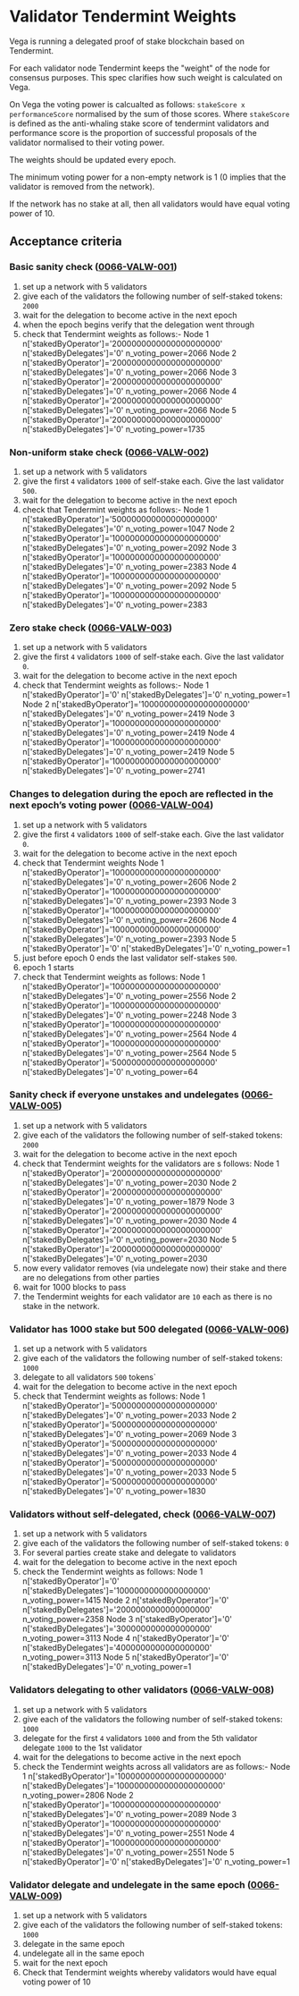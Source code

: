 # Validator Tendermint Weights

Vega is running a delegated proof of stake blockchain based on Tendermint. 

For each validator node Tendermint keeps the "weight" of the node for consensus purposes. This spec clarifies how such weight is calculated on Vega. 

On Vega the voting power is calcualted as follows: `stakeScore x performanceScore` normalised by the sum of those scores. Where `stakeScore` is defined as the anti-whaling stake score of tendermint validators and performance score is the proportion of successful proposals of the validator normalised to their voting power. 

The weights should be updated every epoch.

The minimum voting power for a non-empty network is 1 (0 implies that the validator is removed from the network).

If the network has no stake at all, then all validators would have equal voting power of 10. 
## Acceptance criteria 

### Basic sanity check (<a name="0066-VALW-001" href="#0066-VALW-001">0066-VALW-001</a>)
1. set up a network with 5 validators 
2. give each of the validators the following number of self-staked tokens: `2000`
3. wait for the delegation to become active in the next epoch
4. when the epoch begins verify that the delegation went through
5. check that Tendermint weights as follows:-
Node 1 n['stakedByOperator']='2000000000000000000000' n['stakedByDelegates']='0' n_voting_power=2066
Node 2 n['stakedByOperator']='2000000000000000000000' n['stakedByDelegates']='0' n_voting_power=2066
Node 3 n['stakedByOperator']='2000000000000000000000' n['stakedByDelegates']='0' n_voting_power=2066
Node 4 n['stakedByOperator']='2000000000000000000000' n['stakedByDelegates']='0' n_voting_power=2066
Node 5 n['stakedByOperator']='2000000000000000000000' n['stakedByDelegates']='0' n_voting_power=1735

### Non-uniform stake check (<a name="0066-VALW-002" href="#0066-VALW-002">0066-VALW-002</a>)
1. set up a network with 5 validators
2. give the first `4` validators `1000` of self-stake each. Give the last validator `500`. 
3. wait for the delegation to become active in the next epoch
4. check that Tendermint weights as follows:-
Node 1 n['stakedByOperator']='500000000000000000000' n['stakedByDelegates']='0' n_voting_power=1047
Node 2 n['stakedByOperator']='1000000000000000000000' n['stakedByDelegates']='0' n_voting_power=2092
Node 3 n['stakedByOperator']='1000000000000000000000' n['stakedByDelegates']='0' n_voting_power=2383
Node 4 n['stakedByOperator']='1000000000000000000000' n['stakedByDelegates']='0' n_voting_power=2092
Node 5 n['stakedByOperator']='1000000000000000000000' n['stakedByDelegates']='0' n_voting_power=2383

### Zero stake check  (<a name="0066-VALW-003" href="#0066-VALW-003">0066-VALW-003</a>)
1. set up a network with 5 validators
2. give the first `4` validators `1000` of self-stake each. Give the last validator `0`. 
3. wait for the delegation to become active in the next epoch
4. check that Tendermint weights as follows:-
Node 1 n['stakedByOperator']='0' n['stakedByDelegates']='0' n_voting_power=1
Node 2 n['stakedByOperator']='1000000000000000000000' n['stakedByDelegates']='0' n_voting_power=2419
Node 3 n['stakedByOperator']='1000000000000000000000' n['stakedByDelegates']='0' n_voting_power=2419
Node 4 n['stakedByOperator']='1000000000000000000000' n['stakedByDelegates']='0' n_voting_power=2419
Node 5 n['stakedByOperator']='1000000000000000000000' n['stakedByDelegates']='0' n_voting_power=2741

### Changes to delegation during the epoch are reflected in the next epoch’s voting power (<a name="0066-VALW-004" href="#0066-VALW-004">0066-VALW-004</a>)
1. set up a network with 5 validators
2. give the first `4` validators `1000` of self-stake each. Give the last validator `0`. 
3. wait for the delegation to become active in the next epoch
4. check that Tendermint weights
Node 1 n['stakedByOperator']='1000000000000000000000' n['stakedByDelegates']='0' n_voting_power=2606
Node 2 n['stakedByOperator']='1000000000000000000000' n['stakedByDelegates']='0' n_voting_power=2393
Node 3 n['stakedByOperator']='1000000000000000000000' n['stakedByDelegates']='0' n_voting_power=2606
Node 4 n['stakedByOperator']='1000000000000000000000' n['stakedByDelegates']='0' n_voting_power=2393
Node 5 n['stakedByOperator']='0' n['stakedByDelegates']='0' n_voting_power=1
6. just before epoch 0 ends the last validator self-stakes `500`. 
7. epoch 1 starts 
5. check that Tendermint weights as follows:
Node 1 n['stakedByOperator']='1000000000000000000000' n['stakedByDelegates']='0' n_voting_power=2556
Node 2 n['stakedByOperator']='1000000000000000000000' n['stakedByDelegates']='0' n_voting_power=2248
Node 3 n['stakedByOperator']='1000000000000000000000' n['stakedByDelegates']='0' n_voting_power=2564
Node 4 n['stakedByOperator']='1000000000000000000000' n['stakedByDelegates']='0' n_voting_power=2564
Node 5 n['stakedByOperator']='500000000000000000000' n['stakedByDelegates']='0' n_voting_power=64

### Sanity check if everyone unstakes and undelegates (<a name="0066-VALW-005" href="#0066-VALW-005">0066-VALW-005</a>)
1. set up a network with 5 validators
2. give each of the validators the following number of self-staked tokens: `2000`
3. wait for the delegation to become active in the next epoch
4. check that Tendermint weights for the validators are s follows:
Node 1 n['stakedByOperator']='2000000000000000000000' n['stakedByDelegates']='0' n_voting_power=2030
Node 2 n['stakedByOperator']='2000000000000000000000' n['stakedByDelegates']='0' n_voting_power=1879
Node 3 n['stakedByOperator']='2000000000000000000000' n['stakedByDelegates']='0' n_voting_power=2030
Node 4 n['stakedByOperator']='2000000000000000000000' n['stakedByDelegates']='0' n_voting_power=2030
Node 5 n['stakedByOperator']='2000000000000000000000' n['stakedByDelegates']='0' n_voting_power=2030
5. now every validator removes (via undelegate now) their stake and there are no delegations from other parties
6. wait for 1000 blocks to pass
7. the Tendermint weights for each validator are `10` each as there is no stake in the network. 


### Validator has 1000 stake but 500 delegated (<a name="0066-VALW-006" href="#0066-VALW-006">0066-VALW-006</a>)
1. set up a network with 5 validators
2. give each of the validators the following number of self-staked tokens: `1000`
3. delegate to all validators `500` tokens`
4. wait for the delegation to become active in the next epoch
5. check that Tendermint weights as follows:
Node 1 n['stakedByOperator']='500000000000000000000' n['stakedByDelegates']='0' n_voting_power=2033
Node 2 n['stakedByOperator']='500000000000000000000' n['stakedByDelegates']='0' n_voting_power=2069
Node 3 n['stakedByOperator']='500000000000000000000' n['stakedByDelegates']='0' n_voting_power=2033
Node 4 n['stakedByOperator']='500000000000000000000' n['stakedByDelegates']='0' n_voting_power=2033
Node 5 n['stakedByOperator']='500000000000000000000' n['stakedByDelegates']='0' n_voting_power=1830

### Validators without self-delegated, check  (<a name="0066-VALW-007" href="#0066-VALW-007">0066-VALW-007</a>)
1. set up a network with 5 validators
2. give each of the validators the following number of self-staked tokens: `0`
3. For several parties create stake and delegate to validators
4. wait for the delegation to become active in the next epoch
5. check the Tendermint weights as follows:
Node 1 n['stakedByOperator']='0' n['stakedByDelegates']='1000000000000000000' n_voting_power=1415
Node 2 n['stakedByOperator']='0' n['stakedByDelegates']='2000000000000000000' n_voting_power=2358
Node 3 n['stakedByOperator']='0' n['stakedByDelegates']='3000000000000000000' n_voting_power=3113
Node 4 n['stakedByOperator']='0' n['stakedByDelegates']='4000000000000000000' n_voting_power=3113
Node 5 n['stakedByOperator']='0' n['stakedByDelegates']='0' n_voting_power=1

### Validators delegating to other validators (<a name="0066-VALW-008" href="#0066-VALW-008">0066-VALW-008</a>)
1. set up a network with 5 validators
2. give each of the validators the following number of self-staked tokens: `1000`
3. delegate for the first `4` validators `1000` and from the 5th validator delegate `1000` to the 1st validator
4. wait for the delegations to become active in the next epoch
5. check the Tendermint weights across all validators are as follows:-
Node 1 n['stakedByOperator']='1000000000000000000000' n['stakedByDelegates']='1000000000000000000000' n_voting_power=2806
Node 2 n['stakedByOperator']='1000000000000000000000' n['stakedByDelegates']='0' n_voting_power=2089
Node 3 n['stakedByOperator']='1000000000000000000000' n['stakedByDelegates']='0' n_voting_power=2551
Node 4 n['stakedByOperator']='1000000000000000000000' n['stakedByDelegates']='0' n_voting_power=2551
Node 5 n['stakedByOperator']='0' n['stakedByDelegates']='0' n_voting_power=1


### Validator delegate and undelegate in the same epoch (<a name="0066-VALW-009" href="#0066-VALW-009">0066-VALW-009</a>)
1. set up a network with 5 validators
2. give each of the validators the following number of self-staked tokens: `1000`
3. delegate in the same epoch
4. undelegate all in the same epoch
6. wait for the next epoch
7. Check that Tendermint weights whereby validators would have equal voting power of 10
